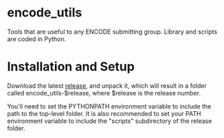 # encode_utils
Tools that are useful to any ENCODE submitting group. Library and scripts are coded in Python. 

# Installation and Setup
Download the latest [release](https://github.com/StanfordBioinformatics/encode_utils/releases), and unpack it, which will result in a folder called encode_utils-$release, where $release is the release number. 

You'll need to set the PYTHONPATH environment variable to include the path to the top-level folder. It is also recommended to set your PATH environment variable to include the "scripts" subdirectory of the release folder.   

